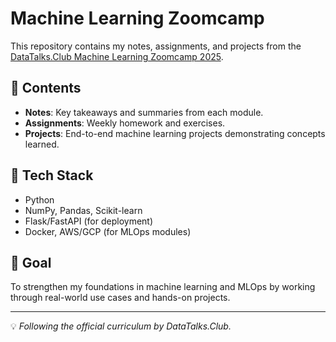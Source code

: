 
# Machine Learning Zoomcamp 

This repository contains my notes, assignments, and projects from the [DataTalks.Club Machine Learning Zoomcamp 2025](https://github.com/DataTalksClub/machine-learning-zoomcamp).  

## 📌 Contents
- **Notes**: Key takeaways and summaries from each module.  
- **Assignments**: Weekly homework and exercises.  
- **Projects**: End-to-end machine learning projects demonstrating concepts learned.  

## 🚀 Tech Stack
- Python  
- NumPy, Pandas, Scikit-learn  
- Flask/FastAPI (for deployment)  
- Docker, AWS/GCP (for MLOps modules)  

## 🎯 Goal
To strengthen my foundations in machine learning and MLOps by working through real-world use cases and hands-on projects.

---
💡 *Following the official curriculum by DataTalks.Club.*

